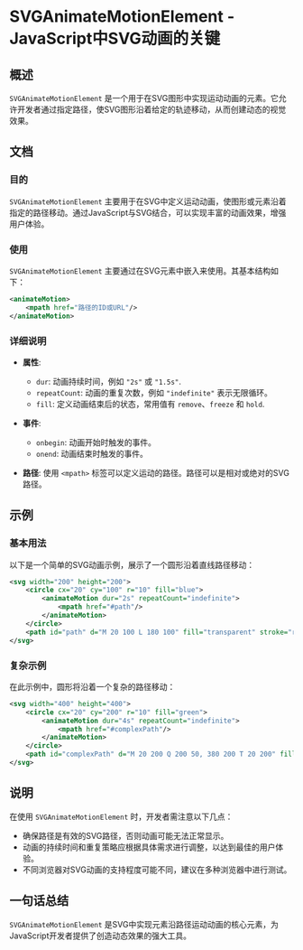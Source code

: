 <!--
Meta Description: # SVGAnimateMotionElement - JavaScript中SVG动画的关键 ## 概述 `SVGAnimateMotionElement` 是一个用于在SVG图形中实现运动动画的元素。它允许开发者通过指定路径，使SVG图形沿着给定的轨迹移动，从而创建动态的视觉效果。 ## 文档 ...
Meta Keywords: 200, svganimatemotionelement, animatemotion, fill, mpath
-->

# SVGAnimateMotionElement - JavaScript中SVG动画的关键

## 概述
`SVGAnimateMotionElement` 是一个用于在SVG图形中实现运动动画的元素。它允许开发者通过指定路径，使SVG图形沿着给定的轨迹移动，从而创建动态的视觉效果。

## 文档
### 目的
`SVGAnimateMotionElement` 主要用于在SVG中定义运动动画，使图形或元素沿着指定的路径移动。通过JavaScript与SVG结合，可以实现丰富的动画效果，增强用户体验。

### 使用
`SVGAnimateMotionElement` 主要通过在SVG元素中嵌入来使用。其基本结构如下：

```xml
<animateMotion>
    <mpath href="路径的ID或URL"/>
</animateMotion>
```

### 详细说明
- **属性**:
  - `dur`: 动画持续时间，例如 `"2s"` 或 `"1.5s"`.
  - `repeatCount`: 动画的重复次数，例如 `"indefinite"` 表示无限循环。
  - `fill`: 定义动画结束后的状态，常用值有 `remove`、`freeze` 和 `hold`.

- **事件**:
  - `onbegin`: 动画开始时触发的事件。
  - `onend`: 动画结束时触发的事件。

- **路径**:
  使用 `<mpath>` 标签可以定义运动的路径。路径可以是相对或绝对的SVG路径。

## 示例
### 基本用法
以下是一个简单的SVG动画示例，展示了一个圆形沿着直线路径移动：

```xml
<svg width="200" height="200">
    <circle cx="20" cy="100" r="10" fill="blue">
        <animateMotion dur="2s" repeatCount="indefinite">
            <mpath href="#path"/>
        </animateMotion>
    </circle>
    <path id="path" d="M 20 100 L 180 100" fill="transparent" stroke="red"/>
</svg>
```

### 复杂示例
在此示例中，圆形将沿着一个复杂的路径移动：

```xml
<svg width="400" height="400">
    <circle cx="20" cy="200" r="10" fill="green">
        <animateMotion dur="4s" repeatCount="indefinite">
            <mpath href="#complexPath"/>
        </animateMotion>
    </circle>
    <path id="complexPath" d="M 20 200 Q 200 50, 380 200 T 20 200" fill="transparent" stroke="blue"/>
</svg>
```

## 说明
在使用 `SVGAnimateMotionElement` 时，开发者需注意以下几点：
- 确保路径是有效的SVG路径，否则动画可能无法正常显示。
- 动画的持续时间和重复策略应根据具体需求进行调整，以达到最佳的用户体验。
- 不同浏览器对SVG动画的支持程度可能不同，建议在多种浏览器中进行测试。

## 一句话总结
`SVGAnimateMotionElement` 是SVG中实现元素沿路径运动动画的核心元素，为JavaScript开发者提供了创造动态效果的强大工具。